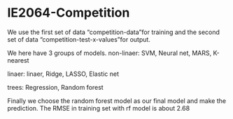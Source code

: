 # IE2064-Competition
We use the first set of data “competition-data”for training and the second set of data “competition-test-x-values”for output.

We here have 3 groups of models.
non-linaer:
SVM, Neural net, MARS, K-nearest

linaer:
linaer, Ridge, LASSO, Elastic net

trees:
Regression, Random forest

Finally we choose the random forest model as our final model and make the prediction.
The RMSE in training set with rf model is about 2.68
